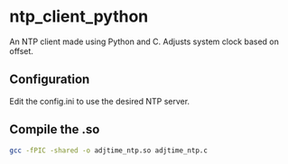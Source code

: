 # ntp_client_python
An NTP client made using Python and C. Adjusts system clock based on offset.

## Configuration
Edit the config.ini to use the desired NTP server.

## Compile the .so
```bash
gcc -fPIC -shared -o adjtime_ntp.so adjtime_ntp.c
```
